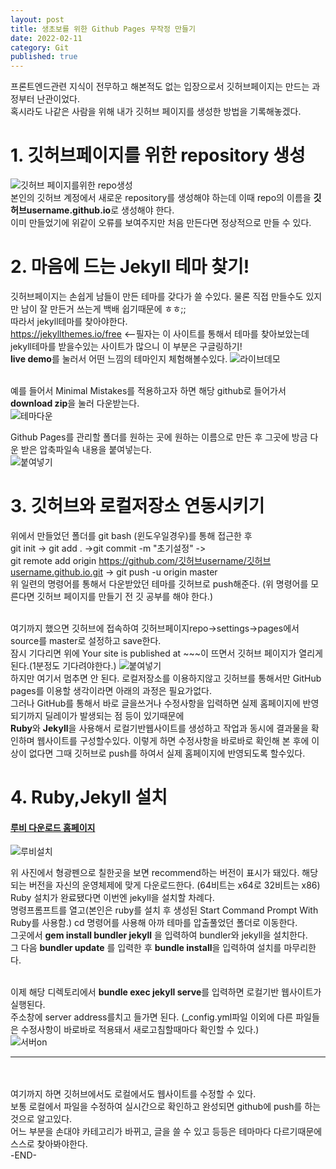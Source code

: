 ```yaml
---
layout: post
title: 생초보를 위한 Github Pages 무작정 만들기
date: 2022-02-11
category: Git
published: true
---
```

프론트엔드관련 지식이 전무하고 해본적도 없는 입장으로서 깃허브페이지는 만드는 과정부터 난관이었다.  
혹시라도 나같은 사람을 위해 내가 깃허브 페이지를 생성한 방법을 기록해놓겠다.  

# 1. 깃허브페이지를 위한 repository 생성
![깃허브 페이지를위한 repo생성](\images\gitpagemake\pagerepo.png)  
본인의 깃허브 계정에서 새로운 repository를 생성해야 하는데 이때 repo의 이름을  **깃허브username.github.io**로 생성해야 한다.  
이미 만들었기에 위같이 오류를 보여주지만 처음 만든다면 정상적으로 만들 수 있다.



# 2. 마음에 드는 Jekyll 테마 찾기!
깃허브페이지는 손쉽게 남들이 만든 테마를 갖다가 쓸 수있다. 물론 직접 만들수도 있지만 남이 잘 만든거 쓰는게 백배 쉽기때문에 ㅎㅎ;;  
따라서 jekyll테마를 찾아야한다.  
<https://jekyllthemes.io/free>  <--필자는 이 사이트를 통해서 테마를 찾아보았는데 jekyll테마를 받을수있는 사이트가 많으니 이 부분은 구글링하기!  
**live demo**를 눌러서 어떤 느낌의 테마인지 체험해볼수있다.
![라이브데모](\images\gitpagemake\livedemo.png)  

<br>예를 들어서 Minimal Mistakes를 적용하고자 하면 해당 github로 들어가서 **download zip**을 눌러 다운받는다.  
![테마다운](\images\gitpagemake\themedown.png)  

Github Pages를 관리할 폴더를 원하는 곳에 원하는 이름으로 만든 후 그곳에 방금 다운 받은 압축파일속 내용을 붙여넣는다.  
![붙여넣기](\images\gitpagemake\paste.png)  

# 3. 깃허브와 로컬저장소 연동시키기
위에서 만들었던 폴더를 git bash (윈도우일경우)를 통해 접근한 후  
git init -> git add . ->git commit -m "초기설정" ->  
git remote add origin https://github.com/깃허브username/깃허브username.github.io.git -> git push -u origin master  
위 일련의 명령어를 통해서 다운받았던 테마를 깃허브로 push해준다. (위 명령어를 모른다면 깃허브 페이지를 만들기 전 깃 공부를 해야 한다.)

<br>여기까지 했으면 깃허브에 접속하여 깃허브페이지repo->settings->pages에서 source를 master로 설정하고 save한다.  
잠시 기다리면 위에 Your site is published at ~~~이 뜨면서 깃허브 페이지가 열리게 된다.(1분정도 기다려야한다.)
  ![붙여넣기](\images\gitpagemake\mastersave.png)  
하지만 여기서 멈추면 안 된다. 로컬저장소를 이용하지않고 깃허브를 통해서만 GitHub pages를 이용할 생각이라면 아래의 과정은 필요가없다.  
그러나 GitHub를 통해서 바로 글을쓰거나 수정사항을 입력하면 실제 홈페이지에 반영되기까지 딜레이가 발생되는 점 등이 있기때문에   
**Ruby**와 **Jekyll**을 사용해서 로컬기반웹사이트를 
생성하고 작업과 동시에 결과물을 확인하며 웹사이트를 구성할수있다. 이렇게 하면 수정사항을 바로바로 확인해 본 후에 이상이 없다면 그때 깃허브로 push를 하여서 실제 홈페이지에 반영되도록 할수있다.



# 4. Ruby,Jekyll 설치

#### [루비 다운로드 홈페이지](https://rubyinstaller.org/downloads/)  


![루비설치](\images\gitpagemake\RubyInstall.png)

위 사진에서 형광펜으로 칠한곳을 보면 recommend하는 버전이 표시가 돼있다. 해당되는 버전을 자신의 운영체제에 맞게 다운로드한다. (64비트는 x64로 32비트는 x86)  
Ruby 설치가 완료됐다면 이번엔 jekyll을 설치할 차례다.  
명령프롬프트를 열고(본인은 ruby를 설치 후 생성된 Start Command Prompt With Ruby를 사용함.) cd 명령어를 사용해 아까 테마를 압출풀었던 폴더로 이동한다.  
그곳에서 **gem install bundler jekyll** 을 입력하여 bundler와 jekyll을 설치한다.  
그 다음 **bundler update** 를 입력한 후 **bundle install**을 입력하여 설치를 마무리한다.  

<br>이제 해당 디렉토리에서 **bundle exec jekyll serve**를 입력하면 로컬기반 웹사이트가 실행된다.  
주소창에 server address를치고 들가면 된다. (_config.yml파일 이외에 다른 파일들은 수정사항이 바로바로 적용돼서 새로고침할때마다 확인할 수 있다.)  
![서버on](\images\gitpagemake\serve.png)  

---
<br><br> 여기까지 하면 깃허브에서도 로컬에서도 웹사이트를 수정할 수 있다.  
보통 로컬에서 파일을 수정하여 실시간으로 확인하고 완성되면 github에 push를 하는 것으로 알고있다.  
어느 부분을 손대야 카테고리가 바뀌고, 글을 쓸 수 있고 등등은 테마마다 다르기때문에 스스로 찾아봐야한다.  
-END-